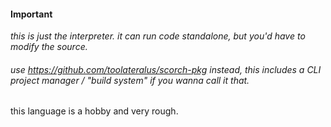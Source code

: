 #### Important 

_this is just the interpreter. it can run code standalone, but you'd have to modify the source._

###### use https://github.com/toolateralus/scorch-pkg instead, this includes a CLI project manager / "build system" if you wanna call it that.


this language is a hobby and very rough.
